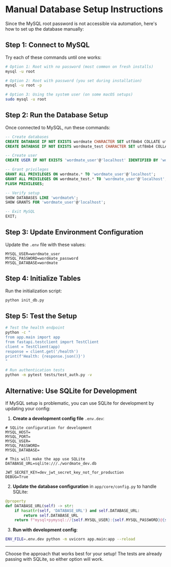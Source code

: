# Manual Database Setup Instructions

Since the MySQL root password is not accessible via automation, here's how to set up the database manually:

## Step 1: Connect to MySQL

Try each of these commands until one works:

```bash
# Option 1: Root with no password (most common on fresh installs)
mysql -u root

# Option 2: Root with password (you set during installation)
mysql -u root -p

# Option 3: Using the system user (on some macOS setups)
sudo mysql -u root
```

## Step 2: Run the Database Setup

Once connected to MySQL, run these commands:

```sql
-- Create databases
CREATE DATABASE IF NOT EXISTS wordmate CHARACTER SET utf8mb4 COLLATE utf8mb4_unicode_ci;
CREATE DATABASE IF NOT EXISTS wordmate_test CHARACTER SET utf8mb4 COLLATE utf8mb4_unicode_ci;

-- Create user
CREATE USER IF NOT EXISTS 'wordmate_user'@'localhost' IDENTIFIED BY 'wordmate_password';

-- Grant privileges
GRANT ALL PRIVILEGES ON wordmate.* TO 'wordmate_user'@'localhost';
GRANT ALL PRIVILEGES ON wordmate_test.* TO 'wordmate_user'@'localhost';
FLUSH PRIVILEGES;

-- Verify setup
SHOW DATABASES LIKE 'wordmate%';
SHOW GRANTS FOR 'wordmate_user'@'localhost';

-- Exit MySQL
EXIT;
```

## Step 3: Update Environment Configuration

Update the `.env` file with these values:

```env
MYSQL_USER=wordmate_user
MYSQL_PASSWORD=wordmate_password
MYSQL_DATABASE=wordmate
```

## Step 4: Initialize Tables

Run the initialization script:

```bash
python init_db.py
```

## Step 5: Test the Setup

```bash
# Test the health endpoint
python -c "
from app.main import app
from fastapi.testclient import TestClient
client = TestClient(app)
response = client.get('/health')
print(f'Health: {response.json()}')
"

# Run authentication tests
python -m pytest tests/test_auth.py -v
```

## Alternative: Use SQLite for Development

If MySQL setup is problematic, you can use SQLite for development by updating your config:

1. **Create a development config file** `.env.dev`:
```env
# SQLite configuration for development
MYSQL_HOST=
MYSQL_PORT=
MYSQL_USER=
MYSQL_PASSWORD=
MYSQL_DATABASE=

# This will make the app use SQLite
DATABASE_URL=sqlite:///./wordmate_dev.db

JWT_SECRET_KEY=dev_jwt_secret_key_not_for_production
DEBUG=True
```

2. **Update the database configuration** in `app/core/config.py` to handle SQLite:
```python
@property
def DATABASE_URL(self) -> str:
    if hasattr(self, 'DATABASE_URL') and self.DATABASE_URL:
        return self.DATABASE_URL
    return f"mysql+pymysql://{self.MYSQL_USER}:{self.MYSQL_PASSWORD}@{self.MYSQL_HOST}:{self.MYSQL_PORT}/{self.MYSQL_DATABASE}?charset=utf8mb4"
```

3. **Run with development config**:
```bash
ENV_FILE=.env.dev python -m uvicorn app.main:app --reload
```

---

Choose the approach that works best for your setup! The tests are already passing with SQLite, so either option will work.
